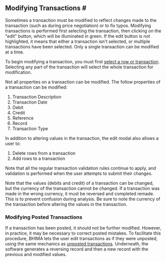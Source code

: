 ## Modifying Transactions <span id="modifying-transactions">#</span>

Sometimes a transaction must be modified to reflect changes made to the transaction \(such as during price negotiation\) or to fix typos.  Modifying transactions is performed first selecting the transaction, then clicking on the "edit" button, which will be illuminated in green.  If the edit button is not highlighted, it means that either a transaction isn't selected, or multiple transactions have been selected.  Only a single transaction can be modified at a time.

To begin modifying a transaction, you must first [select a row or transaction](.../../grid-features/row-selection.md).  Selecting any part of the transaction will select the whole transaction for modification.

Not all properties on a transaction can be modified.  The follow properties of a transaction can be modified:

 1. Transaction Description
 2. Transaction Date
 3. Debit
 4. Credit
 5. Reference
 6. Record
 7. Transaction Type

In addition to altering values in the transaction, the edit modal also allows a user to:

 1. Delete rows from a transaction
 2. Add rows to a transaction

Note that all the regular transaction validation rules continue to apply, and validation is performed when the user attempts to submit their changes.

Note that the values (debits and credit) of a transaction can be changed, but the currency of the transaction cannot be changed.  If a transaction was made in the wrong currency, it must be reversed and completed remade.  This is to prevent confusion during analysis.  Be sure to note the currency of the transaction before altering the values in the transaction.

### Modifying Posted Transactions

If a transaction has been posted, it should not be further modified.  However, in practice, it may be necessary to correct posted mistakes.  To facilitate this procedure, BHIMA lets the user edit transactions as if they were unposted, using the same mechanics as [unposted transactions](#modifying-transactions).  Underneath, the software generates a reversing record and then a new record with the previous and modified values.
